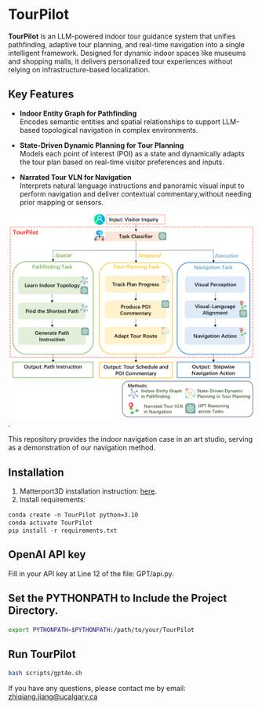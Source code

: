 # TourPilot

**TourPilot** is an LLM-powered indoor tour guidance system that unifies pathfinding, adaptive tour planning, and real-time navigation into a single intelligent framework. Designed for dynamic indoor spaces like museums and shopping malls, it delivers personalized tour experiences without relying on infrastructure-based localization.

## Key Features

- **Indoor Entity Graph for Pathfinding**  
  Encodes semantic entities and spatial relationships to support LLM-based topological navigation in complex environments.

- **State-Driven Dynamic Planning for Tour Planning**  
  Models each point of interest (POI) as a state and dynamically adapts the tour plan based on real-time visitor preferences and inputs.

- **Narrated Tour VLN for Navigation**  
  Interprets natural language instructions and panoramic visual input to perform navigation and deliver contextual commentary,without needing prior mapping or sensors.

 ![TourPilot](framework.png).

This repository provides the indoor navigation case in an art studio, serving as a demonstration of our navigation method.
## Installation
1. Matterport3D installation instruction: [here](https://github.com/peteanderson80/Matterport3DSimulator). 
2. Install requirements:
```setup
conda create -n TourPilot python=3.10
conda activate TourPilot
pip install -r requirements.txt
```

## OpenAI API key
Fill in your API key at Line 12 of the file: GPT/api.py.


## Set the PYTHONPATH to Include the Project Directory.
```bash
export PYTHONPATH=$PYTHONPATH:/path/to/your/TourPilot
```
## Run TourPilot
```bash
bash scripts/gpt4o.sh
```
If you have any questions, please contact me by email: zhiqiang.jiang@ucalgary.ca


